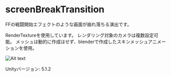 # screenBreakTransition
FFの戦闘開始エフェクトのような画面が崩れ落ちる演出です。

RenderTextureを使用しています。
レンダリング対象のカメラは複数設定可能。
メッシュは動的に作成はせず、blenderで作成したスキンメッシュアニメーションを使用。

![Alt text](https://i.gyazo.com/1147c2e88530319f67760ec3d13a08ab.gif)  

Unityバージョン: 5.1.2
